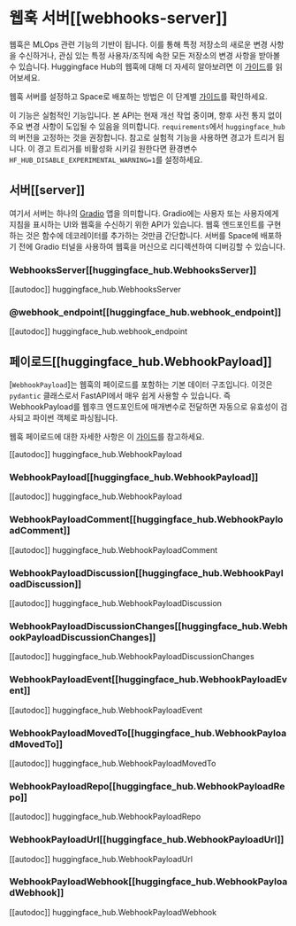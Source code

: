 <!--⚠️ Note that this file is in Markdown but contain specific syntax for our doc-builder (similar to MDX) that may not be
rendered properly in your Markdown viewer.
-->

# 웹훅 서버[[webhooks-server]]

웹훅은 MLOps 관련 기능의 기반이 됩니다. 이를 통해 특정 저장소의 새로운 변경 사항을 수신하거나, 관심 있는 특정 사용자/조직에 속한 모든 저장소의 변경 사항을 받아볼 수 있습니다.
Huggingface Hub의 웹훅에 대해 더 자세히 알아보려면 이 [가이드](https://huggingface.co/docs/hub/webhooks)를 읽어보세요.

<Tip>

웹훅 서버를 설정하고 Space로 배포하는 방법은 이 단계별 [가이드](../guides/webhooks_server)를 확인하세요.

</Tip>

<Tip warning={true}>

이 기능은 실험적인 기능입니다. 본 API는 현재 개선 작업 중이며, 향후 사전 통지 없이 주요 변경 사항이 도입될 수 있음을 의미합니다. `requirements`에서 `huggingface_hub`의 버전을 고정하는 것을 권장합니다. 참고로 실험적 기능을 사용하면 경고가 트리거 됩니다. 이 경고 트리거를 비활성화 시키길 원한다면 환경변수 `HF_HUB_DISABLE_EXPERIMENTAL_WARNING=1`를 설정하세요.

</Tip>

## 서버[[server]]
여기서 서버는 하나의 [Gradio](https://gradio.app/) 앱을 의미합니다. Gradio에는 사용자 또는 사용자에게 지침을 표시하는 UI와 웹훅을 수신하기 위한 API가 있습니다. 웹훅 엔드포인트를 구현하는 것은 함수에 데코레이터를 추가하는 것만큼 간단합니다. 서버를 Space에 배포하기 전에 Gradio 터널을 사용하여 웹훅을 머신으로 리디렉션하여 디버깅할 수 있습니다.

### WebhooksServer[[huggingface_hub.WebhooksServer]]

[[autodoc]] huggingface_hub.WebhooksServer

### @webhook_endpoint[[huggingface_hub.webhook_endpoint]]

[[autodoc]] huggingface_hub.webhook_endpoint

## 페이로드[[huggingface_hub.WebhookPayload]]

[`WebhookPayload`]는 웹훅의 페이로드를 포함하는 기본 데이터 구조입니다. 이것은 `pydantic` 클래스로서 FastAPI에서 매우 쉽게 사용할 수 있습니다. 즉 WebhookPayload를 웹후크 엔드포인트에 매개변수로 전달하면 자동으로 유효성이 검사되고 파이썬 객체로 파싱됩니다.

웹훅 페이로드에 대한 자세한 사항은 이 [가이드](https://huggingface.co/docs/hub/webhooks#webhook-payloads)를 참고하세요.

[[autodoc]] huggingface_hub.WebhookPayload

### WebhookPayload[[huggingface_hub.WebhookPayload]]

[[autodoc]] huggingface_hub.WebhookPayload

### WebhookPayloadComment[[huggingface_hub.WebhookPayloadComment]]

[[autodoc]] huggingface_hub.WebhookPayloadComment

### WebhookPayloadDiscussion[[huggingface_hub.WebhookPayloadDiscussion]]

[[autodoc]] huggingface_hub.WebhookPayloadDiscussion

### WebhookPayloadDiscussionChanges[[huggingface_hub.WebhookPayloadDiscussionChanges]]

[[autodoc]] huggingface_hub.WebhookPayloadDiscussionChanges

### WebhookPayloadEvent[[huggingface_hub.WebhookPayloadEvent]]

[[autodoc]] huggingface_hub.WebhookPayloadEvent

### WebhookPayloadMovedTo[[huggingface_hub.WebhookPayloadMovedTo]]

[[autodoc]] huggingface_hub.WebhookPayloadMovedTo

### WebhookPayloadRepo[[huggingface_hub.WebhookPayloadRepo]]

[[autodoc]] huggingface_hub.WebhookPayloadRepo

### WebhookPayloadUrl[[huggingface_hub.WebhookPayloadUrl]]

[[autodoc]] huggingface_hub.WebhookPayloadUrl

### WebhookPayloadWebhook[[huggingface_hub.WebhookPayloadWebhook]]

[[autodoc]] huggingface_hub.WebhookPayloadWebhook
